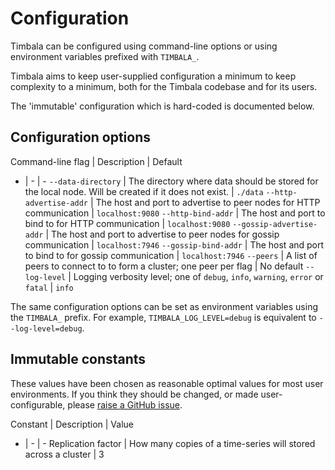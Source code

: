 # Configuration

Timbala can be configured using command-line options or using environment
variables prefixed with `TIMBALA_`.

Timbala aims to keep user-supplied configuration a minimum to keep complexity
to a minimum, both for the Timbala codebase and for its users.

The 'immutable' configuration which is hard-coded is documented below.

## Configuration options

Command-line flag | Description | Default
- | - | -
`--data-directory` | The directory where data should be stored for the local node. Will be created if it does not exist. | `./data`
`--http-advertise-addr` | The host and port to advertise to peer nodes for HTTP communication | `localhost:9080`
`--http-bind-addr` | The host and port to bind to for HTTP communication | `localhost:9080`
`--gossip-advertise-addr` | The host and port to advertise to peer nodes for gossip communication | `localhost:7946`
`--gossip-bind-addr` | The host and port to bind to for gossip communication | `localhost:7946`
`--peers` | A list of peers to connect to to form a cluster; one peer per flag | No default
`--log-level` | Logging verbosity level; one of `debug`, `info`, `warning`, `error` or `fatal` | `info`

The same configuration options can be set as environment variables using the
`TIMBALA_` prefix. For example, `TIMBALA_LOG_LEVEL=debug` is equivalent to
`--log-level=debug`.

## Immutable constants

These values have been chosen as reasonable optimal values for most user
environments. If you think they should be changed, or made user-configurable,
please [raise a GitHub issue][].

Constant | Description | Value
- | - | -
Replication factor | How many copies of a time-series will stored across a cluster | 3

[raise a GitHub issue]: https://github.com/mattbostock/timbala/issues/new
